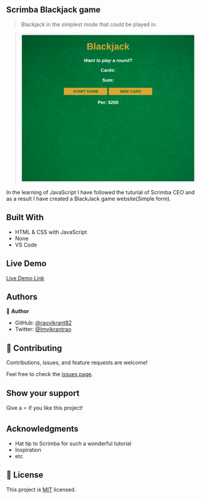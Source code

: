## Scrimba Blackjack game

> Blackjack in the simplest mode that could be played in.

> ![screenshot](./assets/Screenshot.png)

In the learning of JavaScript I have followed the tuturial of Scrimba CEO and as a result I have created a BlackJack game website(Simple form).

## Built With

- HTML & CSS with JavaScript
- None
- VS Code

## Live Demo

[Live Demo Link](https://raovikrant82.github.io/Scrimba-Blackjack_game/)

## Authors

👤 **Author**

- GitHub: [@raovikrant82](https://github.com/raovikrant82)
- Twitter: [@Imvikrantrao](https://twitter.com/Imvikrantrao)

## 🤝 Contributing

Contributions, issues, and feature requests are welcome!

Feel free to check the [issues page](../../issues/).

## Show your support

Give a ⭐️ if you like this project!

## Acknowledgments

- Hat tip to Scrimba for such a wonderful tutorial
- Inspiration
- etc

## 📝 License

This project is [MIT](./MIT.md) licensed.
